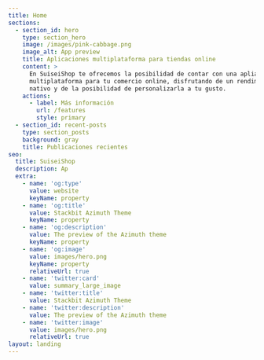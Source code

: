 ```yaml
---
title: Home
sections:
  - section_id: hero
    type: section_hero
    image: /images/pink-cabbage.png
    image_alt: App preview
    title: Aplicaciones multiplataforma para tiendas online
    content: >
      En SuiseiShop te ofrecemos la posibilidad de contar con una apliación
      multiplataforma para tu comercio online, disfrutando de un rendimiento
      nativo y de la posibilidad de personalizarla a tu gusto.
    actions:
      - label: Más información
        url: /features
        style: primary
  - section_id: recent-posts
    type: section_posts
    background: gray
    title: Publicaciones recientes
seo:
  title: SuiseiShop
  description: Ap
  extra:
    - name: 'og:type'
      value: website
      keyName: property
    - name: 'og:title'
      value: Stackbit Azimuth Theme
      keyName: property
    - name: 'og:description'
      value: The preview of the Azimuth theme
      keyName: property
    - name: 'og:image'
      value: images/hero.png
      keyName: property
      relativeUrl: true
    - name: 'twitter:card'
      value: summary_large_image
    - name: 'twitter:title'
      value: Stackbit Azimuth Theme
    - name: 'twitter:description'
      value: The preview of the Azimuth theme
    - name: 'twitter:image'
      value: images/hero.png
      relativeUrl: true
layout: landing
---
```

